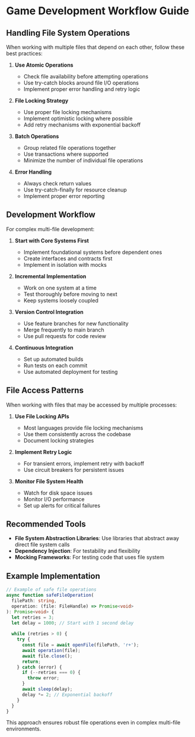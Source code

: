 # Game Development Workflow Guide

## Handling File System Operations

When working with multiple files that depend on each other, follow these best practices:

1. **Use Atomic Operations**
   - Check file availability before attempting operations
   - Use try-catch blocks around file I/O operations
   - Implement proper error handling and retry logic

2. **File Locking Strategy**
   - Use proper file locking mechanisms
   - Implement optimistic locking where possible
   - Add retry mechanisms with exponential backoff

3. **Batch Operations**
   - Group related file operations together
   - Use transactions where supported
   - Minimize the number of individual file operations

4. **Error Handling**
   - Always check return values
   - Use try-catch-finally for resource cleanup
   - Implement proper error reporting

## Development Workflow

For complex multi-file development:

1. **Start with Core Systems First**
   - Implement foundational systems before dependent ones
   - Create interfaces and contracts first
   - Implement in isolation with mocks

2. **Incremental Implementation**
   - Work on one system at a time
   - Test thoroughly before moving to next
   - Keep systems loosely coupled

3. **Version Control Integration**
   - Use feature branches for new functionality
   - Merge frequently to main branch
   - Use pull requests for code review

4. **Continuous Integration**
   - Set up automated builds
   - Run tests on each commit
   - Use automated deployment for testing

## File Access Patterns

When working with files that may be accessed by multiple processes:

1. **Use File Locking APIs**
   - Most languages provide file locking mechanisms
   - Use them consistently across the codebase
   - Document locking strategies

2. **Implement Retry Logic**
   - For transient errors, implement retry with backoff
   - Use circuit breakers for persistent issues

3. **Monitor File System Health**
   - Watch for disk space issues
   - Monitor I/O performance
   - Set up alerts for critical failures

## Recommended Tools

- **File System Abstraction Libraries**: Use libraries that abstract away direct file system calls
- **Dependency Injection**: For testability and flexibility
- **Mocking Frameworks**: For testing code that uses file system

## Example Implementation

```typescript
// Example of safe file operations
async function safeFileOperation(
  filePath: string, 
  operation: (file: FileHandle) => Promise<void>
): Promise<void> {
  let retries = 3;
  let delay = 1000; // Start with 1 second delay
  
  while (retries > 0) {
    try {
      const file = await openFile(filePath, 'r+');
      await operation(file);
      await file.close();
      return;
    } catch (error) {
      if (--retries === 0) {
        throw error;
      }
      await sleep(delay);
      delay *= 2; // Exponential backoff
    }
  }
}
```

This approach ensures robust file operations even in complex multi-file environments.